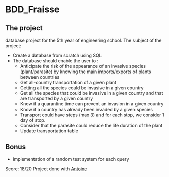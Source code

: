 # BDD_Fraisse 
## The project 
database project for the 5th year of engineering school. The subject of the project:
- Create a database from scratch using SQL
- The database should enable the user to : 
    - Anticipate the risk of the appearance of an invasive species (plant/parasite) by knowing the main imports/exports of plants between countries
    - Get all-country transportation of a given plant
    - Getting all the species could be invasive in a given country
    - Get all the species that could be invasive in a given country and that are transported by a given country
    - Know if a quarantine time can prevent an invasion in a given country
    - Know if a country has already been invaded by a given species
    - Transport could have steps (max 3) and for each stop, we consider 1 day of stop. 
    - Consider that the parasite could reduce the life duration of the plant 
    - Update transportation table

## Bonus
- implementation of a random test system for each query

Score: 18/20
Project done with [Antoine](https://github.com/Antempy)
